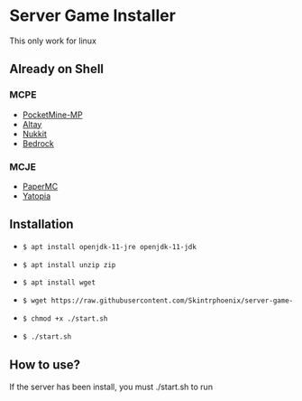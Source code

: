 # Server Game Installer
This only work for linux

## Already on Shell
### MCPE
- [PocketMine-MP](https://github.com/pmmp/PocketMine-MP)
- [Altay](https://github.com/TuranicTeam/Altay)
- [Nukkit](https://github.com/CloudburstMC/Nukkit)
- [Bedrock](https://www.minecraft.net/en-us/download/server/bedrock)
### MCJE
- [PaperMC](https://papermc.io)
- [Yatopia](https://yatopiamc.org)

## Installation

- ```bash
  $ apt install openjdk-11-jre openjdk-11-jdk
  ```
- ```bash
  $ apt install unzip zip
  ```
- ```bash
  $ apt install wget
  ```
- ```bash
  $ wget https://raw.githubusercontent.com/Skintrphoenix/server-game-installer/main/start.sh
  ```
- ```bash
  $ chmod +x ./start.sh
  ```
- ```bash
  $ ./start.sh
  ```

## How to use?
If the server has been install, you must ./start.sh to run




